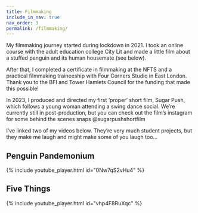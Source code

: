 ```yaml
---
title: Filmmaking
include_in_nav: true
nav_order: 3
permalink: /filmmaking/
---
```

My filmmaking journey started during lockdown in 2021. I took an online course with the adult education college City Lit and made a little film about a stuffed penguin and its human housemate (see below).

After that, I completed a certificate in filmmaking at the NFTS and a practical filmmaking traineeship with Four Corners Studio in East London. Thank you to the BFI and Tower Hamlets Council for the funding that made this possible!

In 2023, I produced and directed my first ‘proper’ short film, Sugar Push, which follows a young woman attending a swing dance social. We’re currently still in post-production, but you can check out the film’s instagram for some behind the scenes snaps @sugarpushshortfilm 

I’ve linked two of my videos below. They’re very much student projects, but they make me laugh and might make some of you laugh too…


## Penguin Pandemonium
{% include youtube_player.html id="0Nw7qS2vHu4" %}

## Five Things
{% include youtube_player.html id="vhp4F8RuXqc" %}
